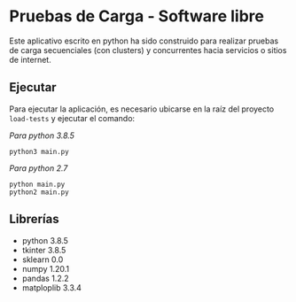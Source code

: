 # Pruebas de Carga - Software libre

Este aplicativo escrito en python ha sido construido para realizar pruebas de carga secuenciales (con clusters) y concurrentes hacia servicios o sitios de internet.

## Ejecutar
Para ejecutar la aplicación, es necesario ubicarse en la raíz del proyecto `load-tests` y ejecutar el comando:

_Para python 3.8.5_
```
python3 main.py
```

_Para python 2.7_
```
python main.py
python2 main.py
```

## Librerías
- python 3.8.5
- tkinter 3.8.5
- sklearn 0.0
- numpy 1.20.1
- pandas 1.2.2
- matploplib 3.3.4

